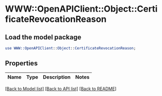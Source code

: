 # WWW::OpenAPIClient::Object::CertificateRevocationReason

## Load the model package
```perl
use WWW::OpenAPIClient::Object::CertificateRevocationReason;
```

## Properties
Name | Type | Description | Notes
------------ | ------------- | ------------- | -------------

[[Back to Model list]](../README.md#documentation-for-models) [[Back to API list]](../README.md#documentation-for-api-endpoints) [[Back to README]](../README.md)


